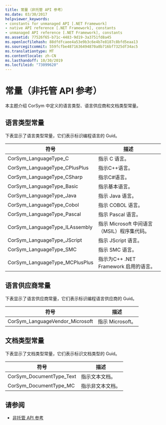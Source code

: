 ```yaml
---
title: 常量（非托管 API 参考）
ms.date: 03/30/2017
helpviewer_keywords:
- constants for unmanaged API [.NET Framework]
- native API reference [.NET Framework], constants
- unmanaged API reference [.NET Framework], constants
ms.assetid: 77526f65-b71c-4483-9d19-3a3751fd8a45
ms.openlocfilehash: 88dfdfcaee4a53e9b3c6e4b7e8187c8bfd5eaa13
ms.sourcegitcommit: 559fcfbe4871636494870a8b716bf7325df34ac5
ms.translationtype: MT
ms.contentlocale: zh-CN
ms.lasthandoff: 10/30/2019
ms.locfileid: "73099620"
---
```

# <a name="constants-unmanaged-api-reference"></a>常量（非托管 API 参考）
本主题介绍 CorSym 中定义的语言类型、语言供应商和文档类型常量。  
  
## <a name="language-type-constants"></a>语言类型常量  
 下表显示了语言类型常量，它们表示标识编程语言的 Guid。  
  
|符号|描述|  
|------------|-----------------|  
|CorSym_LanguageType_C|指示 C 语言。|  
|CorSym_LanguageType_CPlusPlus|指示C++语言。|  
|CorSym_LanguageType_CSharp|指示C#语言。|  
|CorSym_LanguageType_Basic|指示基本语言。|  
|CorSym_LanguageType_Java|指示 Java 语言。|  
|CorSym_LanguageType_Cobol|指示 COBOL 语言。|  
|CorSym_LanguageType_Pascal|指示 Pascal 语言。|  
|CorSym_LanguageType_ILAssembly|指示 Microsoft 中间语言（MSIL）程序集代码。|  
|CorSym_LanguageType_JScript|指示 JScript 语言。|  
|CorSym_LanguageType_SMC|指示 SMC 语言。|  
|CorSym_LanguageType_MCPlusPlus|指示为C++ .NET Framework 启用的语言。|  
  
## <a name="language-vendor-constants"></a>语言供应商常量  
 下表显示了语言供应商常量，它们表示标识编程语言供应商的 Guid。  
  
|符号|描述|  
|------------|-----------------|  
|CorSym_LanguageVendor_Microsoft|指示 Microsoft。|  
  
## <a name="document-type-constants"></a>文档类型常量  
 下表显示了文档类型常量，它们表示标识文档类型的 Guid。  
  
|符号|描述|  
|------------|-----------------|  
|CorSym_DocumentType_Text|指示文本文档。|  
|CorSym_DocumentType_MC|指示非文本文档。|  
  
## <a name="see-also"></a>请参阅

- [非托管 API 参考](index.md)
